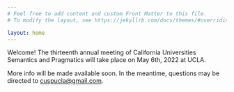 ```yaml
---
# Feel free to add content and custom Front Matter to this file.
# To modify the layout, see https://jekyllrb.com/docs/themes/#overriding-theme-defaults

layout: home
---
```


Welcome! The thirteenth annual meeting of California Universities Semantics and Pragmatics will take place on May 6th, 2022 at UCLA.

More info will be made available soon. In the meantime, questions may be directed to [cuspucla@gmail.com](mailto:cuspucla@gmail.com "Email the CUSP-13 organizers").
